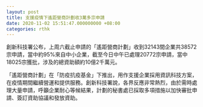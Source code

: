 ```yaml
---
layout: post
title: 支援疫情下遙距營商計劃收3萬多宗申請
date: 2020-11-02 15:51:47.000000000 +08:00
categories: rthk
---
```


創新科技署公布，上周六截止申請的「遙距營商計劃」收到32143間企業共38572宗申請，當中約95%來自中小企業，截至今日中午已處理20772宗申請，當中18025宗獲批，涉及的總資助額約10億2千萬元。

「遙距營商計劃」在「防疫抗疫基金」下推出，用作支援企業採用資訊科技方案，在疫情期間繼續營運和提供服務。創新科技署說，各界反應非常熱烈，由於需時處理大量申請，呼籲企業耐心等候結果，計劃的秘書處已採取多項措施以加快審批申請、簽訂資助協議和發放資助。
